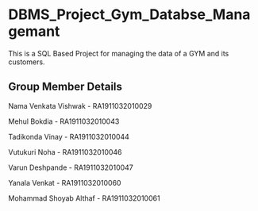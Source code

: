 # DBMS_Project_Gym_Databse_Managemant
This is a SQL Based Project for managing the data of a GYM and its customers.
## Group Member Details
Nama Venkata Vishwak     - RA1911032010029 

Mehul Bokdia             - RA1911032010043 

Tadikonda Vinay          - RA1911032010044 

Vutukuri Noha            - RA1911032010046 

Varun Deshpande          - RA1911032010047 

Yanala Venkat            - RA1911032010060 

Mohammad Shoyab Althaf   - RA1911032010061 
